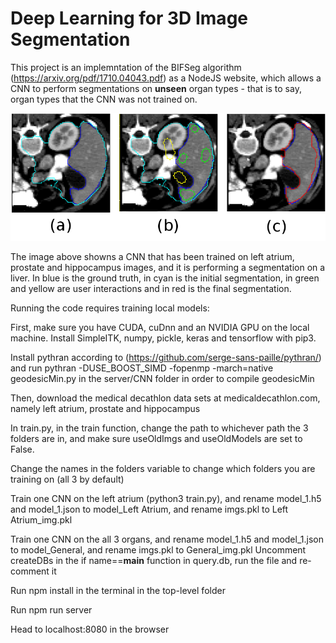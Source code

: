 # Deep Learning for 3D Image Segmentation

This project is an implemntation of the BIFSeg algorithm (https://arxiv.org/pdf/1710.04043.pdf) as a NodeJS website, which allows a CNN to perform segmentations on **unseen** organ types - that is to say, organ types that the CNN was not trained on.

![](https://raw.githubusercontent.com/vgroff/MedicalActiveLearning/master/archive/genBIFSEG2.png "Title")

The image above showns a CNN that has been trained on left atrium, prostate and hippocampus images, and it is performing a segmentation on a liver. In blue is the ground truth, in cyan is the initial segmentation, in green and yellow are user interactions and in red is the final segmentation.

Running the code requires training local models:

First, make sure you have CUDA, cuDnn and an NVIDIA GPU on the local machine. Install SimpleITK, numpy, pickle, keras and tensorflow with pip3.

Install pythran according to (https://github.com/serge-sans-paille/pythran/) and run pythran -DUSE_BOOST_SIMD -fopenmp -march=native geodesicMin.py in the server/CNN folder in order to compile geodesicMin

Then, download the medical decathlon data sets at medicaldecathlon.com, namely left atrium, prostate and hippocampus

In train.py, in the train function, change the path to whichever path the 3 folders are in, and make sure useOldImgs and useOldModels are set to False.

Change the names in the folders variable to change which folders you are training on (all 3 by default)

Train one CNN on the left atrium (python3 train.py), and rename model_1.h5 and model_1.json to model_Left Atrium, and rename imgs.pkl to Left Atrium_img.pkl

Train one CNN on the all 3 organs, and rename model_1.h5 and model_1.json to model_General, and rename imgs.pkl to General_img.pkl
Uncomment createDBs in the if name==__main__ function in query.db, run the file and re-comment it

Run npm install in the terminal in the top-level folder

Run npm run server

Head to localhost:8080 in the browser
